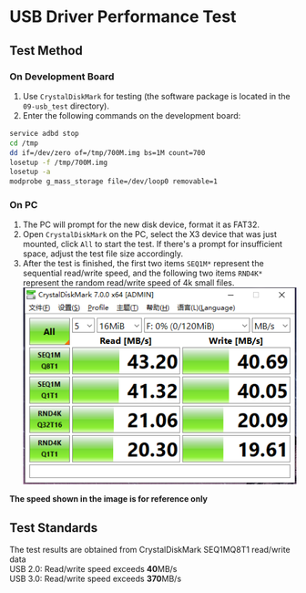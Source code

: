 # USB Driver Performance Test

## Test Method

### On Development Board

1. Use `CrystalDiskMark` for testing (the software package is located in the `09-usb_test` directory).
2. Enter the following commands on the development board:
```bash
service adbd stop
cd /tmp
dd if=/dev/zero of=/tmp/700M.img bs=1M count=700
losetup -f /tmp/700M.img
losetup -a 
modprobe g_mass_storage file=/dev/loop0 removable=1
```

### On PC

1. The PC will prompt for the new disk device, format it as FAT32.
2. Open `CrystalDiskMark` on the PC, select the X3 device that was just mounted, click `All` to start the test. If there's a prompt for insufficient space, adjust the test file size accordingly.
3. After the test is finished, the first two items `SEQ1M*` represent the sequential read/write speed, and the following two items `RND4K*` represent the random read/write speed of 4k small files.
   ![10_usb_benchmark](./image/hardware_unit_test/10_usb_benchmark.png)  


  **The speed shown in the image is for reference only**

## Test Standards

The test results are obtained from CrystalDiskMark SEQ1MQ8T1 read/write data  
USB 2.0: Read/write speed exceeds **40**MB/s  
USB 3.0: Read/write speed exceeds **370**MB/s